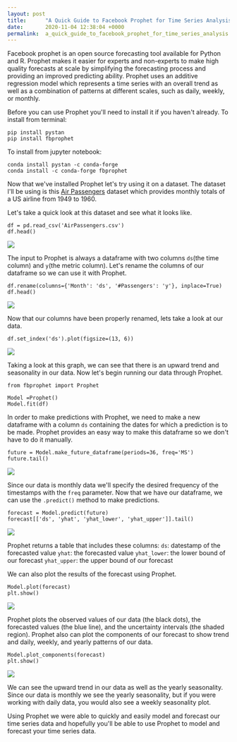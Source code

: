 ```yaml
---
layout: post
title:      "A Quick Guide to Facebook Prophet for Time Series Analysis"
date:       2020-11-04 12:38:04 +0000
permalink:  a_quick_guide_to_facebook_prophet_for_time_series_analysis
---
```



Facebook prophet is an open source forecasting tool available for Python and R. Prophet makes it easier for experts and non-experts to make high quality forecasts at scale by simplifying the forecasting process and providing an improved predicting ability. Prophet uses an additive regression model which represents a time series with an overall trend as well as a combination of patterns at different scales, such as daily, weekly, or monthly. 

Before you can use Prophet you'll need to install it if you haven't already. 
To install from terminal:
```
pip install pystan
pip install fbprophet
```
To install from jupyter notebook:
```
conda install pystan -c conda-forge
conda install -c conda-forge fbprophet
```

Now that we've installed Prophet let's try using it on a dataset. The dataset I'll be using is this [Air Passengers](https://www.kaggle.com/chirag19/air-passengers) dataset which provides monthly totals of a US airline from 1949 to 1960. 

Let's take a quick look at this dataset and see what it looks like.
```
df = pd.read_csv('AirPassengers.csv')
df.head()
```
![](https://i.imgur.com/b5XxRyc.jpg)

The input to Prophet is always a dataframe with two columns `ds`(the time column) and `y`(the metric column). Let's rename the columns of our dataframe so we can use it with Prophet.
```
df.rename(columns={'Month': 'ds', '#Passengers': 'y'}, inplace=True)
df.head()
```
![](https://i.imgur.com/oXTmIoe.jpg)

Now that our columns have been properly renamed, lets take a look at our data.
```
df.set_index('ds').plot(figsize=(13, 6))
```
![](https://i.imgur.com/pQwQUGU.jpg)

Taking a look at this graph, we can see that there is an upward trend and seasonality in our data. Now let's begin running our data through Prophet.
```
from fbprophet import Prophet

Model =Prophet()
Model.fit(df)
```

In order to make predictions with Prophet, we need to make a new dataframe with a column `ds` containing the dates for which a prediction is to be made. Prophet provides an easy way to make this dataframe so we don't have to do it manually.
```
future = Model.make_future_dataframe(periods=36, freq='MS')
future.tail()
```
![](https://i.imgur.com/0p492DZ.jpg)

Since our data is monthly data we'll specify the desired frequency of the timestamps with the `freq` parameter. Now that we have our dataframe, we can use the `.predict()` method to make predictions.
```
forecast = Model.predict(future)
forecast[['ds', 'yhat', 'yhat_lower', 'yhat_upper']].tail()
```
![](https://i.imgur.com/gq6821R.jpg)

Prophet returns a table that includes these columns:
`ds`: datestamp of the forecasted value
`yhat`: the forecasted value
`yhat_lower`: the lower bound of our forecast
`yhat_upper`: the upper bound of our forecast

We can also plot the results of the forecast using Prophet.
```
Model.plot(forecast)
plt.show()
```
![](https://i.imgur.com/178cZ0H.jpg)

Prophet plots the observed values of our data (the black dots), the forecasted values (the blue line), and the uncertainty intervals (the shaded region). Prophet also can plot the components of our forecast to show trend and daily, weekly, and yearly patterns of our data.
```
Model.plot_components(forecast)
plt.show()
```
![](https://i.imgur.com/51jJCh0.jpg)

We can see the upward trend in our data as well as the yearly seasonality. Since our data is monthly we see the yearly seasonality, but if you were working with daily data, you would also see a weekly seasonality plot. 

Using Prophet we were able to quickly and easily model and forecast our time series data and hopefully you'll be able to use Prophet to model and forecast your time series data.
